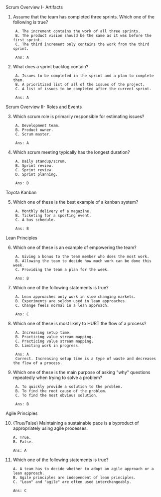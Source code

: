 Scrum Overview I- Artifacts

1. Assume that the team has completed three sprints. Which one of the following is true?

        A. The increment contains the work of all three sprints.
        B. The product vision should be the same as it was before the first sprint.
        C. The third increment only contains the work from the third sprint.

        Ans: A

2. What does a sprint backlog contain?

        A. Issues to be completed in the sprint and a plan to complete them.
        B. A prioritized list of all of the issues of the project.
        C. A list of issues to be completed after the current sprint.

        Ans: A


Scrum Overview II- Roles and Events

3. Which scrum role is primarily responsible for estimating issues?

        A. Development team.
        B. Product owner.
        C. Scrum master.

        Ans: A


4. Which scrum meeting typically has the longest duration?

        A. Daily standup/scrum.
        B. Sprint review.
        C. Sprint review.
        D. Sprint planning.

        Ans: D

Toyota Kanban

5. Which one of these is the best example of a kanban system?

        A. Monthly delivery of a magazine.
        B. Ticketing for a sporting event.
        C. A bus schedule.

        Ans: B

Lean Principles

6. Which one of these is an example of empowering the team?

        A. Giving a bonus to the team member who does the most work.
        B. Allowing the team to decide how much work can be done this week.
        C. Providing the team a plan for the week.

        Ans: B

7. Which one of the following statements is true?

        A. Lean approaches only work in slow changing markets. 
        B. Experiments are seldom used in lean approaches.
        C. Change feels normal in a lean approach.

        Ans: C

8. Which one of these is most likely to HURT the flow of a process?

        A. Increasing setup time.
        B. Practicing value stream mapping.
        C. Practicing value stream mapping.
        D. Limiting work in progress.

        Ans: A
        Correct. Increasing setup time is a type of waste and decreases the flow of a process.

9. Which one of these is the main purpose of asking "why" questions repeatedly when trying to solve a problem?

        A. To quickly provide a solution to the problem.
        B. To find the root cause of the problem.
        C. To find the most obvious solution.

        Ans: B

Agile Principles

10. (True/False) Maintaining a sustainable pace is a byproduct of appropriately using agile processes. 

        A. True.
        B. False.

        Ans: A

11. Which one of the following statements is true?

        A. A team has to decide whether to adopt an agile approach or a lean approach.
        B. Agile principles are independent of lean principles.
        C. "Lean" and "agile" are often used interchangeably.

        Ans: C